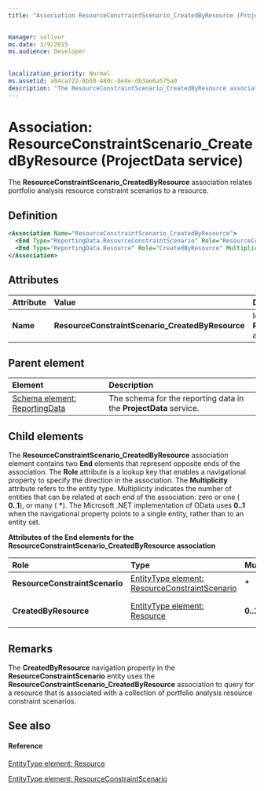 ```yaml
---
title: "Association ResourceConstraintScenario_CreatedByResource (ProjectData service)"

 
manager: soliver
ms.date: 3/9/2015
ms.audience: Developer
 
 
localization_priority: Normal
ms.assetid: a94ca722-8b50-480c-8e4e-db3ae6a575a0
description: "The ResourceConstraintScenario_CreatedByResource association relates portfolio analysis resource constraint scenarios to a resource."
---
```


# Association: ResourceConstraintScenario_CreatedByResource (ProjectData service)

The **ResourceConstraintScenario_CreatedByResource** association relates portfolio analysis resource constraint scenarios to a resource. 
  
## Definition

```XML
<Association Name="ResourceConstraintScenario_CreatedByResource">
  <End Type="ReportingData.ResourceConstraintScenario" Role="ResourceConstraintScenario" Multiplicity="*" />
  <End Type="ReportingData.Resource" Role="CreatedByResource" Multiplicity="0..1" />
</Association>
```

## Attributes

|**Attribute**|**Value**|**Description**|
|:-----|:-----|:-----|
|**Name** <br/> |**ResourceConstraintScenario_CreatedByResource** <br/> |Identifies the two entity types that form the **ResourceConstraintScenario_CreatedByResource** association.  <br/> |
   
## Parent element

|**Element**|**Description**|
|:-----|:-----|
|[Schema element: ReportingData](schema-reportingdata-projectdata-service.md) <br/> |The schema for the reporting data in the **ProjectData** service.  <br/> |
   
## Child elements

The **ResourceConstraintScenario_CreatedByResource** association element contains two **End** elements that represent opposite ends of the association. The **Role** attribute is a lookup key that enables a navigational property to specify the direction in the association. The **Multiplicity** attribute refers to the entity type. Multiplicity indicates the number of entities that can be related at each end of the association: zero or one ( **0..1**), or many ( **\***). The Microsoft .NET implementation of OData uses **0..1** when the navigational property points to a single entity, rather than to an entity set. 
  
**Attributes of the End elements for the ResourceConstraintScenario_CreatedByResource association**

|**Role**|**Type**|**Multiplicity**|**Description**|
|:-----|:-----|:-----|:-----|
|**ResourceConstraintScenario** <br/> |[EntityType element: ResourceConstraintScenario](entitytype-resourceconstraintscenario-projectdata-service.md) <br/> |**\*** <br/> |The collection of resource constraint scenarios in the reporting tables.  <br/> |
|**CreatedByResource** <br/> |[EntityType element: Resource](entitytype-resource-projectdata-service.md) <br/> |**0..1** <br/> |The resource object that is referenced in the **ResourceConstraintScenario_CreatedByResource** association.  <br/> |
   
## Remarks

The **CreatedByResource** navigation property in the **ResourceConstraintScenario** entity uses the **ResourceConstraintScenario_CreatedByResource** association to query for a resource that is associated with a collection of portfolio analysis resource constraint scenarios. 
  
## See also

#### Reference

[EntityType element: Resource](entitytype-resource-projectdata-service.md)
  
[EntityType element: ResourceConstraintScenario](entitytype-resourceconstraintscenario-projectdata-service.md)

